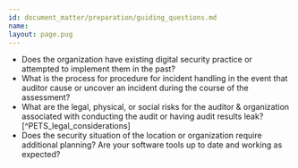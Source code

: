 ```yaml
---
id: document_matter/preparation/guiding_questions.md
name: 
layout: page.pug
---
```


* Does the organization have existing digital security practice or attempted to implement them in the past?
* What is the process for procedure for incident handling in the event that auditor cause or uncover an incident during the course of the assessment?
* What are the legal, physical, or social risks for the auditor & organization associated with conducting the audit or having audit results leak? [^PETS_legal_considerations]
* Does the security situation of the location or organization require additional planning? Are your software tools up to date and working as expected?


